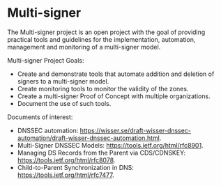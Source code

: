 # Multi-signer

The Multi-signer project is an open project with the goal of providing practical tools and guidelines for the implementation, automation, management and monitoring of a multi-signer model. 

Multi-signer Project Goals:

- Create and demonstrate tools that automate addition and deletion of signers to a multi-signer model.
- Create monitoring tools to monitor the validity of the zones.
- Create a multi-signer Proof of Concept with multiple organizations.
- Document the use of such tools.


Documents of interest:
- DNSSEC automation: https://wisser.se/draft-wisser-dnssec-automation/draft-wisser-dnssec-automation.html. 
- Multi-Signer DNSSEC Models: https://tools.ietf.org/html/rfc8901.  
- Managing DS Records from the Parent via CDS/CDNSKEY: https://tools.ietf.org/html/rfc8078.  
- Child-to-Parent Synchronization in DNS: https://tools.ietf.org/html/rfc7477.  

